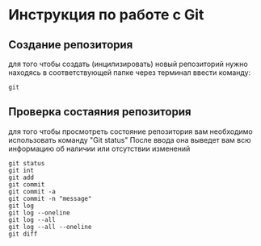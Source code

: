 # **Инструкция по работе с Git**

## Создание репозитория

для того чтобы создать (инцилизировать) новый репозиторий нужно находясь в соответствующей папке через терминал ввести команду:

    git

## Проверка состаяния репозитория

для того чтобы просмотреть состояние репозитория вам необходимо использовать команду "Git status"
После ввода она выведет вам всю информацию об наличии или отсутствии изменений  

    git status
    git int
    git add
    git commit
    git commit -a
    git commit -n "message"
    git log
    git log --oneline
    git log --all
    git log --all --oneline
    git diff
